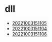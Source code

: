 # dll
- [20221003151105](/zet/20221003151105/README.md)
- [20221003151104](/zet/20221003151104/README.md)
- [20221003151106](/zet/20221003151106/README.md)

